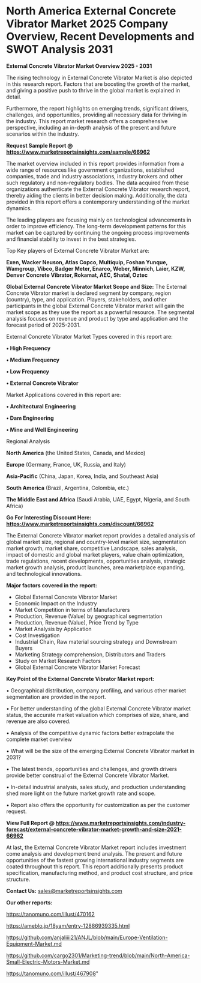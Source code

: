 # North America External Concrete Vibrator Market 2025 Company Overview, Recent Developments and SWOT Analysis 2031

<Strong> External Concrete Vibrator Market Overview 2025 - 2031</strong>

The rising technology in External Concrete Vibrator Market is also depicted in this research report. Factors that are boosting the growth of the market, and giving a positive push to thrive in the global market is explained in detail.

Furthermore, the report highlights on emerging trends, significant drivers, challenges, and opportunities, providing all necessary data for thriving in the industry. This report market research offers a comprehensive perspective, including an in-depth analysis of the present and future scenarios within the industry.

<strong>Request Sample Report @ <a href=https://www.marketreportsinsights.com/sample/66962>https://www.marketreportsinsights.com/sample/66962</a></strong>

The market overview included in this report provides information from a wide range of resources like government organizations, established companies, trade and industry associations, industry brokers and other such regulatory and non-regulatory bodies. The data acquired from these organizations authenticate the External Concrete Vibrator research report, thereby aiding the clients in better decision making. Additionally, the data provided in this report offers a contemporary understanding of the market dynamics.

The leading players are focusing mainly on technological advancements in order to improve efficiency. The long-term development patterns for this market can be captured by continuing the ongoing process improvements and financial stability to invest in the best strategies.

Top Key players of External Concrete Vibrator Market are:

<strong>Exen, Wacker Neuson, Atlas Copco, Multiquip, Foshan Yunque, Wamgroup, Vibco, Badger Meter, Enarco, Weber, Minnich, Laier, KZW, Denver Concrete Vibrator, Rokamat, AEC, Shatal, Oztec</strong>

<strong><b>Global External Concrete Vibrator Market Scope and Size:</b></strong>
The External Concrete Vibrator market is declared segment by company, region (country), type, and application. Players, stakeholders, and other participants in the global External Concrete Vibrator market will gain the market scope as they use the report as a powerful resource. The segmental analysis focuses on revenue and product by type and application and the forecast period of 2025-2031.

External Concrete Vibrator Market Types covered in this report are:

<strong>• High Frequency

• Medium Frequency

• Low Frequency

• External Concrete Vibrator</strong>

Market Applications covered in this report are:

<strong>• Architectural Engineering

• Dam Engineering

• Mine and Well Engineering</strong> 

Regional Analysis

<strong>North America</strong> (the United States, Canada, and Mexico)

<strong>Europe</strong> (Germany, France, UK, Russia, and Italy)

<strong>Asia-Pacific</strong> (China, Japan, Korea, India, and Southeast Asia)

<strong>South America</strong> (Brazil, Argentina, Colombia, etc.)

<strong>The Middle East and Africa</strong> (Saudi Arabia, UAE, Egypt, Nigeria, and South Africa)

<strong>Go For Interesting Discount Here: <a href=https://www.marketreportsinsights.com/discount/66962>https://www.marketreportsinsights.com/discount/66962</a></strong>

The External Concrete Vibrator market report provides a detailed analysis of global market size, regional and country-level market size, segmentation market growth, market share, competitive Landscape, sales analysis, impact of domestic and global market players, value chain optimization, trade regulations, recent developments, opportunities analysis, strategic market growth analysis, product launches, area marketplace expanding, and technological innovations.

<strong><b>Major factors covered in the report:</b></strong>
<ul>
  <li>Global External Concrete Vibrator Market </li>
  <li>Economic Impact on the Industry</li>
  <li>Market Competition in terms of Manufacturers</li>
  <li>Production, Revenue (Value) by geographical segmentation</li>
  <li>Production, Revenue (Value), Price Trend by Type</li>
  <li>Market Analysis by Application</li>
  <li>Cost Investigation</li>
  <li>Industrial Chain, Raw material sourcing strategy and Downstream Buyers</li>
  <li>Marketing Strategy comprehension, Distributors and Traders</li>
  <li>Study on Market Research Factors</li>
  <li>Global External Concrete Vibrator Market Forecast</li>
</ul>

<strong><b>Key Point of the External Concrete Vibrator Market report:</b></strong>

• Geographical distribution, company profiling, and various other market segmentation are provided in the report.

• For better understanding of the global External Concrete Vibrator market status, the accurate market valuation which comprises of size, share, and revenue are also covered.

• Analysis of the competitive dynamic factors better extrapolate the complete market overview

• What will be the size of the emerging External Concrete Vibrator market in 2031?

• The latest trends, opportunities and challenges, and growth drivers provide better construal of the External Concrete Vibrator Market.

• In-detail industrial analysis, sales study, and production understanding shed more light on the future market growth rate and scope.

• Report also offers the opportunity for customization as per the customer request.

<strong><b>View Full Report @ <a href=https://www.marketreportsinsights.com/industry-forecast/external-concrete-vibrator-market-growth-and-size-2021-66962>https://www.marketreportsinsights.com/industry-forecast/external-concrete-vibrator-market-growth-and-size-2021-66962</a></b></strong>


At last, the External Concrete Vibrator Market report includes investment come analysis and development trend analysis. The present and future opportunities of the fastest growing international industry segments are coated throughout this report. This report additionally presents product specification, manufacturing method, and product cost structure, and price structure.

<strong>Contact Us:</strong>
sales@marketreportsinsights.com

<strong>Our other reports:</strong>

<a href=https://tanomuno.com/illust/470162>https://tanomuno.com/illust/470162</a>

<a href=https://ameblo.jp/18yam/entry-12886939335.html>https://ameblo.jp/18yam/entry-12886939335.html</a>

<a href=https://github.com/anjaliiii21/ANJL/blob/main/Europe-Ventilation-Equipment-Market.md>https://github.com/anjaliiii21/ANJL/blob/main/Europe-Ventilation-Equipment-Market.md</a>

<a href=https://github.com/cargo2301/Marketing-trend/blob/main/North-America-Small-Electric-Motors-Market.md>https://github.com/cargo2301/Marketing-trend/blob/main/North-America-Small-Electric-Motors-Market.md</a>

<a href=https://tanomuno.com/illust/467908>https://tanomuno.com/illust/467908</a>"
